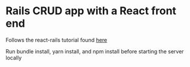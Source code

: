 # Rails CRUD app with a React front end

Follows the react-rails tutorial found [here](https://www.digitalocean.com/community/tutorials/how-to-set-up-a-ruby-on-rails-project-with-a-react-frontend) 

Run bundle install, yarn install, and npm install before starting the server locally
